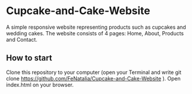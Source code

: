# Cupcake-and-Cake-Website

A simple responsive website representing products such as cupcakes and wedding cakes. The website consists of 4 pages: Home, About, Products and Contact.

## How to start

Clone this repository to your computer (open your Terminal and write git clone https://github.com/FeNatalia/Cupcake-and-Cake-Website ). 
Open index.html on your browser. 
